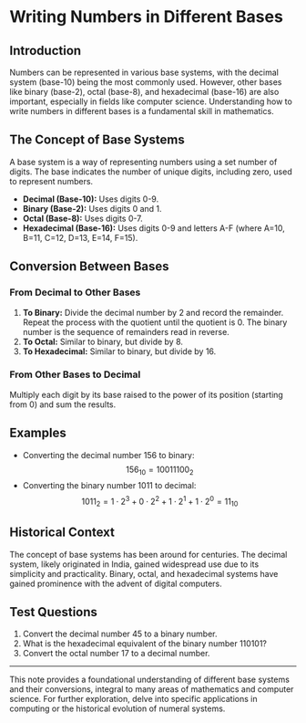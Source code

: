 # Writing Numbers in Different Bases

## Introduction
Numbers can be represented in various base systems, with the decimal system (base-10) being the most commonly used. However, other bases like binary (base-2), octal (base-8), and hexadecimal (base-16) are also important, especially in fields like computer science. Understanding how to write numbers in different bases is a fundamental skill in mathematics.

## The Concept of Base Systems
A base system is a way of representing numbers using a set number of digits. The base indicates the number of unique digits, including zero, used to represent numbers.

- **Decimal (Base-10):** Uses digits 0-9.
- **Binary (Base-2):** Uses digits 0 and 1.
- **Octal (Base-8):** Uses digits 0-7.
- **Hexadecimal (Base-16):** Uses digits 0-9 and letters A-F (where A=10, B=11, C=12, D=13, E=14, F=15).

## Conversion Between Bases

### From Decimal to Other Bases
1. **To Binary:** Divide the decimal number by 2 and record the remainder. Repeat the process with the quotient until the quotient is 0. The binary number is the sequence of remainders read in reverse.
2. **To Octal:** Similar to binary, but divide by 8.
3. **To Hexadecimal:** Similar to binary, but divide by 16.

### From Other Bases to Decimal
Multiply each digit by its base raised to the power of its position (starting from 0) and sum the results.

## Examples

- Converting the decimal number 156 to binary:
  $$156_{10} = 10011100_2$$
- Converting the binary number 1011 to decimal:
  $$1011_2 = 1 \cdot 2^3 + 0 \cdot 2^2 + 1 \cdot 2^1 + 1 \cdot 2^0 = 11_{10}$$

## Historical Context
The concept of base systems has been around for centuries. The decimal system, likely originated in India, gained widespread use due to its simplicity and practicality. Binary, octal, and hexadecimal systems have gained prominence with the advent of digital computers.

## Test Questions

1. Convert the decimal number 45 to a binary number.
2. What is the hexadecimal equivalent of the binary number 110101?
3. Convert the octal number 17 to a decimal number.

---

This note provides a foundational understanding of different base systems and their conversions, integral to many areas of mathematics and computer science. For further exploration, delve into specific applications in computing or the historical evolution of numeral systems.